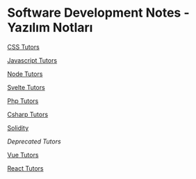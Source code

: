 <h1>Software Development Notes - Yazılım Notları</h1>

[CSS Tutors](./web-css/README.md)

[Javascript Tutors](./web-javascript/README.md)

[Node Tutors](./web-javascript/README.md)

[Svelte Tutors](./svelte/readme.md)

[Php Tutors](./php/readme.md)

[Csharp Tutors](./csharp-dotnet/readme.md)

[Solidity](./blockchain/readme.md)

*Deprecated Tutors*

[Vue Tutors](./vue/README.md)

[React Tutors](./react/README.md)


